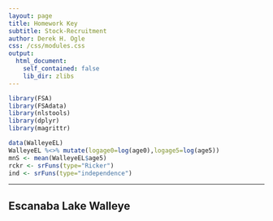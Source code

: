 ```yaml
---
layout: page
title: Homework Key
subtitle: Stock-Recruitment
author: Derek H. Ogle
css: /css/modules.css
output:
  html_document:
    self_contained: false
    lib_dir: zlibs
---
```





```r
library(FSA)
library(FSAdata)
library(nlstools)
library(dplyr)
library(magrittr)

data(WalleyeEL)
WalleyeEL %<>% mutate(logage0=log(age0),logage5=log(age5))
mnS <- mean(WalleyeEL$age5)
rckr <- srFuns(type="Ricker")
ind <- srFuns(type="independence")
```

----

## Escanaba Lake Walleye










